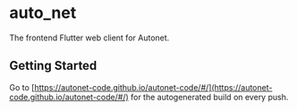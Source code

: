 # auto_net

The frontend Flutter web client for Autonet.

## Getting Started

Go to [https://autonet-code.github.io/autonet-code/#/](https://autonet-code.github.io/autonet-code/#/) for the autogenerated build on every push.